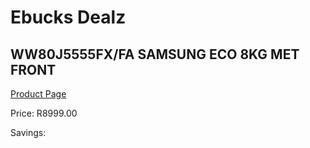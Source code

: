 
# Ebucks Dealz
## WW80J5555FX/FA SAMSUNG ECO 8KG MET FRONT
[Product Page](https://www.ebucks.com/web/shop/productSelected.do?prodId=1090113501&catId=704981826)

Price: R8999.00

Savings: 


	